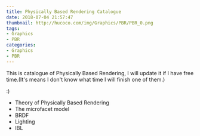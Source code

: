 ```yaml
---
title: Physically Based Rendering Catalogue
date: 2018-07-04 21:57:47
thumbnail: http://hucoco.com/img/Graphics/PBR/PBR_0.png
tags: 
- Graphics
- PBR
categories:
- Graphics
- PBR
---
```

This is catalogue of Physically Based Rendering, I will update it if I have free time.(It's means I don't know what time I will finish one of them.)
 
:)

* Theory of Physically Based Rendering
* The microfacet model
* BRDF
* Lighting
* IBL